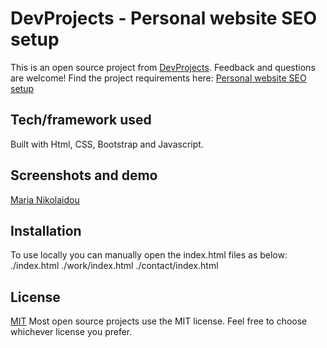 # DevProjects - Personal website SEO setup

This is an open source project from [DevProjects](http://www.codementor.io/projects). Feedback and questions are welcome!
Find the project requirements here: [Personal website SEO setup](https://www.codementor.io/projects/web/personal-website-seo-setup-atx32hhuzi)

## Tech/framework used

Built with Html, CSS, Bootstrap and Javascript.

## Screenshots and demo

[Maria Nikolaidou](https://marianikolaidou.dev/)

## Installation

To use locally you can manually open the index.html files as below:
./index.html
./work/index.html
./contact/index.html

## License

[MIT](https://choosealicense.com/licenses/mit/)
Most open source projects use the MIT license. Feel free to choose whichever license you prefer.
